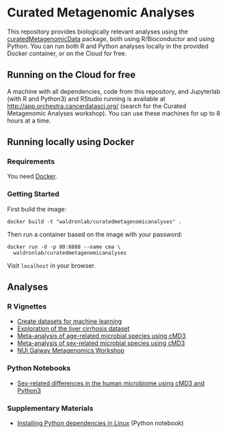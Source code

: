 # Curated Metagenomic Analyses

This repository provides biologically relevant analyses using the [curatedMetagenomicData](https://bioconductor.org/packages/curatedMetagenomicData/) package, both using R/Bioconductor and using Python. You can run both R and Python analyses locally in the provided Docker container, or on the Cloud for free.

## Running on the Cloud for free

A machine with all dependencies, code from this repository, and Jupyterlab (with R and Python3) and RStudio running is available at http://app.orchestra.cancerdatasci.org/ (search for the Curated Metagenomic Analyses workshop). You can use these machines for up to 8 hours at a time.

## Running locally using Docker

### Requirements

You need [Docker](https://docs.docker.com/get-docker/).

### Getting Started

First build the image:

    docker build -t "waldronlab/curatedmetagenomicanalyses" .

Then run a container based on the image with your password:

    docker run -d -p 80:8888 --name cma \
      waldronlab/curatedmetagenomicanalyses

Visit `localhost` in your browser.

## Analyses

### R Vignettes

* [Create datasets for machine learning](https://waldronlab.io/curatedMetagenomicAnalyses/articles/MLdatasets.html)
* [Exploration of the liver cirrhosis dataset](https://waldronlab.io/curatedMetagenomicAnalyses/articles/explorecirrhosis.html)
* [Meta-analysis of age-related microbial species using cMD3](https://waldronlab.io/curatedMetagenomicAnalyses/articles/Age_metaanalysis_vignette.html)
* [Meta-analysis of sex-related microbial species using cMD3](https://github.com/waldronlab/curatedMetagenomicAnalyses/blob/vignettes/Sex_metaanalysis_vignette.Rmd)
* [NUI Galway Metagenomics Workshop](https://github.com/waldronlab/curatedMetagenomicAnalyses/blob/vignettes/NUI-Galway-Metagenomics-Workshop.Rmd)

### Python Notebooks

* [Sex-related differences in the human microbiome using cMD3 and Python3](https://github.com/waldronlab/curatedMetagenomicAnalyses/blob/vignettes/sexContrastMicrobiomeAnalysis.ipynb)

### Supplementary Materials 

* [Installing Python dependencies in Linux](https://github.com/waldronlab/curatedMetagenomicAnalyses/blob/vignettes/installation.ipynb) (Python notebook)
